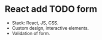 # React add TODO form

- Stack: React, JS, CSS.
- Custom design, interactive elements.
- Validation of form.
